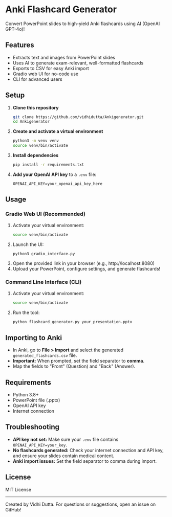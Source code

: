 # Anki Flashcard Generator

Convert PowerPoint slides to high-yield Anki flashcards using AI (OpenAI GPT-4o)!

## Features
- Extracts text and images from PowerPoint slides
- Uses AI to generate exam-relevant, well-formatted flashcards
- Exports to CSV for easy Anki import
- Gradio web UI for no-code use
- CLI for advanced users

## Setup

1. **Clone this repository**
   ```bash
   git clone https://github.com/vidhidutta/Ankigenerator.git
   cd Ankigenerator
   ```
2. **Create and activate a virtual environment**
   ```bash
   python3 -m venv venv
   source venv/bin/activate
   ```
3. **Install dependencies**
   ```bash
   pip install -r requirements.txt
   ```
4. **Add your OpenAI API key** to a `.env` file:
   ```
   OPENAI_API_KEY=your_openai_api_key_here
   ```

## Usage

### Gradio Web UI (Recommended)
1. Activate your virtual environment:
   ```bash
   source venv/bin/activate
   ```
2. Launch the UI:
   ```bash
   python3 gradio_interface.py
   ```
3. Open the provided link in your browser (e.g., http://localhost:8080)
4. Upload your PowerPoint, configure settings, and generate flashcards!

### Command Line Interface (CLI)
1. Activate your virtual environment:
   ```bash
   source venv/bin/activate
   ```
2. Run the tool:
   ```bash
   python flashcard_generator.py your_presentation.pptx
   ```

## Importing to Anki
- In Anki, go to **File > Import** and select the generated `generated_flashcards.csv` file.
- **Important:** When prompted, set the field separator to **comma**.
- Map the fields to "Front" (Question) and "Back" (Answer).

## Requirements
- Python 3.8+
- PowerPoint file (.pptx)
- OpenAI API key
- Internet connection

## Troubleshooting
- **API key not set:** Make sure your `.env` file contains `OPENAI_API_KEY=your_key`.
- **No flashcards generated:** Check your internet connection and API key, and ensure your slides contain medical content.
- **Anki import issues:** Set the field separator to comma during import.

## License
MIT License

---

Created by Vidhi Dutta. For questions or suggestions, open an issue on GitHub!
